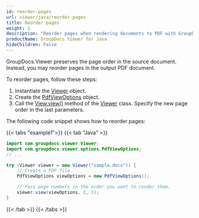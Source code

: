 ```yaml
---
id: reorder-pages
url: viewer/java/reorder-pages
title: Reorder pages
weight: 1
description: "Reorder pages when rendering documents to PDF with GroupDocs.Viewer for Java"
productName: GroupDocs.Viewer for Java
hideChildren: False
---
```

GroupDocs.Viewer preserves the page order in the source document. Instead, you may reorder pages in the output PDF document.

To reorder pages, follow these steps:

1. Instantiate the [Viewer](https://reference.groupdocs.com/viewer/java/com.groupdocs.viewer/Viewer) object.
2. Create the [PdfViewOptions](https://reference.groupdocs.com/viewer/java/com.groupdocs.viewer.options/pdfviewoptions/) object.
3. Call the [View.view()](https://reference.groupdocs.com/viewer/java/com.groupdocs.viewer/viewer/#view-com.groupdocs.viewer.options.ViewOptions-) method of the [Viewer](https://reference.groupdocs.com/viewer/java/com.groupdocs.viewer/Viewer) class. Specify the new page order in the last parameters.

The following code snippet shows how to reorder pages:

{{< tabs "example1">}}
{{< tab "Java" >}}
```java
import com.groupdocs.viewer.Viewer;
import com.groupdocs.viewer.options.PdfViewOptions;
// ...

try (Viewer viewer = new Viewer("sample.docx")) {
    // Create a PDF file.
    PdfViewOptions viewOptions = new PdfViewOptions();

    // Pass page numbers in the order you want to render them.                                     
    viewer.view(viewOptions, 2, 1);
}
```
{{< /tab >}}
{{< /tabs >}}
